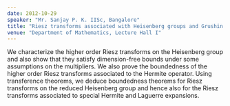 ```yaml
---
date: 2012-10-29
speaker: "Mr. Sanjay P. K. IISc, Bangalore"
title: "Riesz transforms associated with Heisenberg groups and Grushin operator"
venue: "Department of Mathematics, Lecture Hall I"
---
```

We characterize the higher order Riesz transforms on the Heisenberg group and
also show that they satisfy dimension-free bounds under some assumptions on
the multipliers. We also prove the boundedness of the higher order Riesz
transforms associated to the Hermite operator. Using transference
theorems, we deduce boundedness theorems
for Riesz transforms on the reduced Heisenberg group and hence also for
the Riesz transforms associated to special Hermite and Laguerre
expansions.
